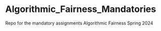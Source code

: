 # Algorithmic_Fairness_Mandatories
Repo for the mandatory assignments Algorithmic Fairness Spring 2024
